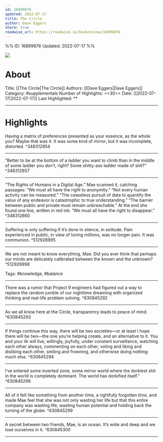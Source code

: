 ```yaml
---
id: 16899876
updated: 2022-07-17
title: The Circle
author: Dave Eggers
share: true
readwise_url: https://readwise.io/bookreview/16899876
---
```


%%
ID: 16899876
Updated: 2022-07-17
%%

![]( https://images-na.ssl-images-amazon.com/images/I/41sZG0%2B02pL._SL500_.jpg)

# About
Title: [[The Circle|The Circle]]
Authors: [[Dave Eggers|Dave Eggers]]
Category: #supplementals
Number of Highlights: ==30==
Date: [[2022-07-17|2022-07-17]]
Last Highlighted: **

---

# Highlights

Having a matrix of preferences presented as your essence, as the whole you? Maybe that was it. It was some kind of mirror, but it was incomplete, distorted. ^348312854

---
“Better to be at the bottom of a ladder you want to climb than in the middle of some ladder you don’t, right? Some shitty-ass ladder made of shit?” ^348312857

---
“The Rights of Humans in a Digital Age.” Mae scanned it, catching passages: “We must all have the right to anonymity.” “Not every human activity can be measured.” “The ceaseless pursuit of data to quantify the value of any endeavor is catastrophic to true understanding.” “The barrier between public and private must remain unbreachable.” At the end she found one line, written in red ink: “We must all have the right to disappear.” ^348312860

---
Suffering is only suffering if it’s done in silence, in solitude. Pain experienced in public, in view of loving millions, was no longer pain. It was communion. ^512928995

---
We are not meant to know everything, Mae. Did you ever think that perhaps our minds are delicately calibrated between the known and the unknown? ^512928998

Tags: #knowledge, #balance

---
There was a rumor that Project 9 engineers had figured out a way to replace the random jumble of our nighttime dreaming with organized thinking and real-life problem solving. ^630845292

---
As we all know here at the Circle, transparency leads to peace of mind. ^630845293

---
If things continue this way, there will be two societies—or at least I hope there will be two—the one you’re helping create, and an alternative to it. You and your ilk will live, willingly, joyfully, under constant surveillance, watching each other always, commenting on each other, voting and liking and disliking each other, smiling and frowning, and otherwise doing nothing much else. ^630845294

---
I’ve entered some inverted zone, some mirror world where the dorkiest shit in the world is completely dominant. The world has dorkified itself.” ^630845296

---
All of it felt like something from another time, a rightfully forgotten time, and made Mae feel that she was not only wasting her life but that this entire company was wasting life, wasting human potential and holding back the turning of the globe. ^630845299

---
A secret between two friends, Mae, is an ocean. It’s wide and deep and we lose ourselves in it. ^630845300

---